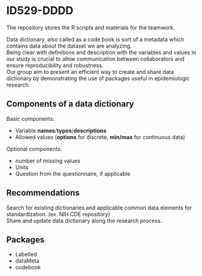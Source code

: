 # ID529-DDDD
The repository stores the R scripts and materials for the teamwork.   

Data dictionary, also called as a code book is sort of a metadata which contains data about the dataset we are analyzing.   
Being clear with definitions and description with the variables and values in our study is crucial to allow communication between collaborators and ensure reproducibility and robustness.   
Our group aim to present an efficient way to create and share data dictionary by demonstrating the use of packages useful in epidemiologic research.   


## Components of a data dictionary 

Basic components:   
- Variable **names**/**types**/**descriptions**  
- Allowed values (**options** for discrete, **min/max** for continuous data)   

Optional components:   
- number of missing values   
- Units   
- Question from the questionnaire, if applicable   


## Recommendations
Search for existing dictionaries and applicable common data elements for standardization. (ex. NIH CDE repository)   
Share and update data dictionary along the research process.   


## Packages   
- Labelled   
- dataMeta   
- codebook
